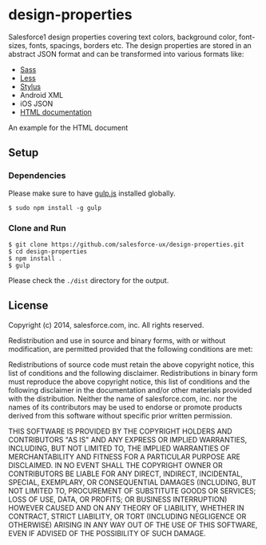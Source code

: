 design-properties
=================

Salesforce1 design properties covering text colors, background color, font-sizes, fonts, spacings, borders etc.
The design properties are stored in an abstract JSON format and can be transformed into various formats like:
- [Sass](http://sass-lang.com)
- [Less](http://lesscss.org)
- [Stylus](http://learnboost.github.io/stylus)
- Android XML
- iOS JSON
- [HTML documentation](http://salesforce-ux.github.io/design-properties)

An example for the HTML document

## Setup

### Dependencies

Please make sure to have [gulp.js](http://gulpjs.com/) installed globally.

    $ sudo npm install -g gulp

### Clone and Run

    $ git clone https://github.com/salesforce-ux/design-properties.git
    $ cd design-properties
    $ npm install .
    $ gulp

Please check the `./dist` directory for the output.

## License

Copyright (c) 2014, salesforce.com, inc. All rights reserved.

Redistribution and use in source and binary forms, with or without modification, are permitted provided that the following conditions are met:

Redistributions of source code must retain the above copyright notice, this list of conditions and the following disclaimer.
Redistributions in binary form must reproduce the above copyright notice, this list of conditions and the following disclaimer in the documentation and/or other materials provided with the distribution.
Neither the name of salesforce.com, inc. nor the names of its contributors may be used to endorse or promote products derived from this software without specific prior written permission.

THIS SOFTWARE IS PROVIDED BY THE COPYRIGHT HOLDERS AND CONTRIBUTORS "AS IS" AND ANY EXPRESS OR IMPLIED WARRANTIES, INCLUDING, BUT NOT LIMITED TO, THE IMPLIED WARRANTIES OF MERCHANTABILITY AND FITNESS FOR A PARTICULAR PURPOSE ARE DISCLAIMED. IN NO EVENT SHALL THE COPYRIGHT OWNER OR CONTRIBUTORS BE LIABLE FOR ANY DIRECT, INDIRECT, INCIDENTAL, SPECIAL, EXEMPLARY, OR CONSEQUENTIAL DAMAGES (INCLUDING, BUT NOT LIMITED TO, PROCUREMENT OF SUBSTITUTE GOODS OR SERVICES; LOSS OF USE, DATA, OR PROFITS; OR BUSINESS INTERRUPTION) HOWEVER CAUSED AND ON ANY THEORY OF LIABILITY, WHETHER IN CONTRACT, STRICT LIABILITY, OR TORT (INCLUDING NEGLIGENCE OR OTHERWISE) ARISING IN ANY WAY OUT OF THE USE OF THIS SOFTWARE, EVEN IF ADVISED OF THE POSSIBILITY OF SUCH DAMAGE.
